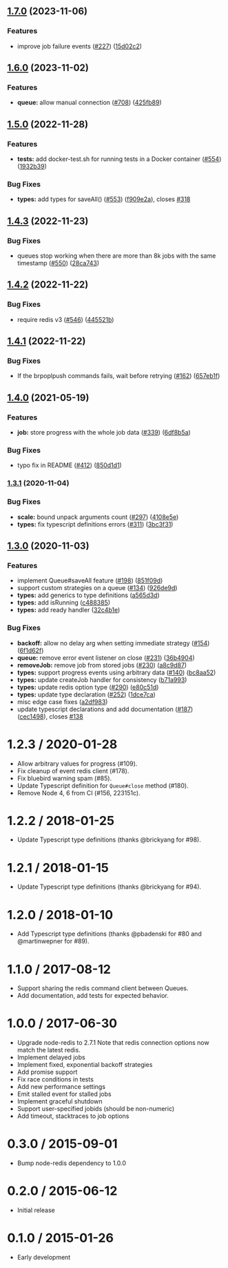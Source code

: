 ## [1.7.0](https://github.com/bee-queue/bee-queue/compare/v1.6.0...v1.7.0) (2023-11-06)

### Features

- improve job failure events ([#227](https://github.com/bee-queue/bee-queue/issues/227)) ([15d02c2](https://github.com/bee-queue/bee-queue/commit/15d02c2f7e99505a4a7ce94c12d7311795d28c47))

## [1.6.0](https://github.com/bee-queue/bee-queue/compare/v1.5.0...v1.6.0) (2023-11-02)

### Features

- **queue:** allow manual connection ([#708](https://github.com/bee-queue/bee-queue/issues/708)) ([425fb89](https://github.com/bee-queue/bee-queue/commit/425fb897ef8515f881e9db7e4462ed4f3625eba8))

## [1.5.0](https://github.com/bee-queue/bee-queue/compare/v1.4.3...v1.5.0) (2022-11-28)

### Features

- **tests:** add docker-test.sh for running tests in a Docker container ([#554](https://github.com/bee-queue/bee-queue/issues/554)) ([1932b39](https://github.com/bee-queue/bee-queue/commit/1932b39e0d5daba2d85922ac1ff5e15898155302))

### Bug Fixes

- **types:** add types for saveAll() ([#553](https://github.com/bee-queue/bee-queue/issues/553)) ([f909e2a](https://github.com/bee-queue/bee-queue/commit/f909e2a003f2ef97d71d993442eeaddedf2ab5e3)), closes [#318](https://github.com/bee-queue/bee-queue/issues/318)

## [1.4.3](https://github.com/bee-queue/bee-queue/compare/v1.4.2...v1.4.3) (2022-11-23)

### Bug Fixes

- queues stop working when there are more than 8k jobs with the same timestamp ([#550](https://github.com/bee-queue/bee-queue/issues/550)) ([28ca743](https://github.com/bee-queue/bee-queue/commit/28ca74326b89dcdb013317cf39c02fee4fca381e))

## [1.4.2](https://github.com/bee-queue/bee-queue/compare/v1.4.1...v1.4.2) (2022-11-22)

### Bug Fixes

- require redis v3 ([#546](https://github.com/bee-queue/bee-queue/issues/546)) ([445521b](https://github.com/bee-queue/bee-queue/commit/445521b1c00d38900dc6c8244fa96c15c051048e))

## [1.4.1](https://github.com/bee-queue/bee-queue/compare/v1.4.0...v1.4.1) (2022-11-22)

### Bug Fixes

- If the brpoplpush commands fails, wait before retrying ([#162](https://github.com/bee-queue/bee-queue/issues/162)) ([657eb1f](https://github.com/bee-queue/bee-queue/commit/657eb1f7d70ef37dc5f1c1b5e242e31bd1d0c7e5))

## [1.4.0](https://github.com/bee-queue/bee-queue/compare/v1.3.1...v1.4.0) (2021-05-19)

### Features

- **job:** store progress with the whole job data ([#339](https://github.com/bee-queue/bee-queue/issues/339)) ([6df8b5a](https://github.com/bee-queue/bee-queue/commit/6df8b5a6d126d8a9e06300451481f57eab3a7d89))

### Bug Fixes

- typo fix in README ([#412](https://github.com/bee-queue/bee-queue/issues/412)) ([850d1d1](https://github.com/bee-queue/bee-queue/commit/850d1d1bd1c43552ad312bfcd41fe2741994f78a))

### [1.3.1](https://github.com/bee-queue/bee-queue/compare/v1.3.0...v1.3.1) (2020-11-04)

### Bug Fixes

- **scale:** bound unpack arguments count ([#297](https://github.com/bee-queue/bee-queue/issues/297)) ([4108e5e](https://github.com/bee-queue/bee-queue/commit/4108e5e4e97dcf2d8df44dd0114ba31edab511ca))
- **types:** fix typescript definitions errors ([#311](https://github.com/bee-queue/bee-queue/issues/311)) ([3bc3f31](https://github.com/bee-queue/bee-queue/commit/3bc3f317d09a04b1165fc9f3aa46e17e82d3606f))

## [1.3.0](https://github.com/bee-queue/bee-queue/compare/v1.2.3...v1.3.0) (2020-11-03)

### Features

- implement Queue#saveAll feature ([#198](https://github.com/bee-queue/bee-queue/issues/198)) ([851f09d](https://github.com/bee-queue/bee-queue/commit/851f09df65d144adc7d6798c91c8d665e52400d5))
- support custom strategies on a queue ([#134](https://github.com/bee-queue/bee-queue/issues/134)) ([926de9d](https://github.com/bee-queue/bee-queue/commit/926de9dc016541cdfdd6139b780ecf4058a6e709))
- **types:** add generics to type definitions ([a565d3d](https://github.com/bee-queue/bee-queue/commit/a565d3dc2acf120cb7a91cdfbbf2840d67267ae7))
- **types:** add isRunning ([c488385](https://github.com/bee-queue/bee-queue/commit/c4883859fbbdc0eb0ee894d77097c67e528e2d31))
- **types:** add ready handler ([32c4b1e](https://github.com/bee-queue/bee-queue/commit/32c4b1ef45e82a7bd5698445f30e7460ece71484))

### Bug Fixes

- **backoff:** allow no delay arg when setting immediate strategy ([#154](https://github.com/bee-queue/bee-queue/issues/154)) ([6f1d62f](https://github.com/bee-queue/bee-queue/commit/6f1d62fc493c5f2ad20eae5a8122fc316c092451))
- **queue:** remove error event listener on close ([#231](https://github.com/bee-queue/bee-queue/issues/231)) ([36b4904](https://github.com/bee-queue/bee-queue/commit/36b4904b363cae1a84bb38f1d8c40f3e7f930c44))
- **removeJob:** remove job from stored jobs ([#230](https://github.com/bee-queue/bee-queue/issues/230)) ([a8c9d87](https://github.com/bee-queue/bee-queue/commit/a8c9d87f106cf4e0f51b5a6b1000cc1e1e19e6ad))
- **types:** support progress events using arbitrary data ([#140](https://github.com/bee-queue/bee-queue/issues/140)) ([bc8aa52](https://github.com/bee-queue/bee-queue/commit/bc8aa522f66ed7038bdea03629c0f3244ea8a55f))
- **types:** update createJob handler for consistency ([b71a993](https://github.com/bee-queue/bee-queue/commit/b71a9930c1cbf3de3c191073b6c1c41e7bcde1d8))
- **types:** update redis option type ([#290](https://github.com/bee-queue/bee-queue/issues/290)) ([e80c51d](https://github.com/bee-queue/bee-queue/commit/e80c51db100f9a0e7fc596b27bcd9c8a5e78791f))
- **types:** update type declaration ([#252](https://github.com/bee-queue/bee-queue/issues/252)) ([1dce7ca](https://github.com/bee-queue/bee-queue/commit/1dce7ca9cc90da328d5943a3f77483849d3dd816))
- misc edge case fixes ([a2df983](https://github.com/bee-queue/bee-queue/commit/a2df9836dbeeef7458c09d6b7aa2f674e5d0efeb))
- update typescript declarations and add documentation ([#187](https://github.com/bee-queue/bee-queue/issues/187)) ([cec1498](https://github.com/bee-queue/bee-queue/commit/cec1498ecc486c26c6a0b882daf360ad8c0d0402)), closes [#138](https://github.com/bee-queue/bee-queue/issues/138)

# 1.2.3 / 2020-01-28

- Allow arbitrary values for progress (#109).
- Fix cleanup of event redis client (#178).
- Fix bluebird warning spam (#85).
- Update Typescript definition for `Queue#close` method (#180).
- Remove Node 4, 6 from CI (#156, 223151c).

# 1.2.2 / 2018-01-25

- Update Typescript type definitions (thanks @brickyang for #98).

# 1.2.1 / 2018-01-15

- Update Typescript type definitions (thanks @brickyang for #94).

# 1.2.0 / 2018-01-10

- Add Typescript type definitions (thanks @pbadenski for #80 and @martinwepner for #89).

# 1.1.0 / 2017-08-12

- Support sharing the redis command client between Queues.
- Add documentation, add tests for expected behavior.

# 1.0.0 / 2017-06-30

- Upgrade node-redis to 2.7.1
  Note that redis connection options now match the latest redis.
- Implement delayed jobs
- Implement fixed, exponential backoff strategies
- Add promise support
- Fix race conditions in tests
- Add new performance settings
- Emit stalled event for stalled jobs
- Implement graceful shutdown
- Support user-specified jobids (should be non-numeric)
- Add timeout, stacktraces to job options

# 0.3.0 / 2015-09-01

- Bump node-redis dependency to 1.0.0

# 0.2.0 / 2015-06-12

- Initial release

# 0.1.0 / 2015-01-26

- Early development
